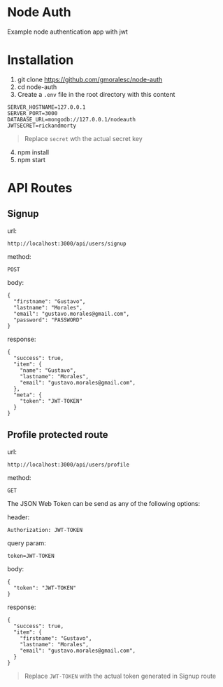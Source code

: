# Node Auth

Example node authentication app with jwt

# Installation
1. git clone https://github.com/gmoralesc/node-auth
2. cd node-auth
3. Create a `.env` file in the root directory with this content
```
SERVER_HOSTNAME=127.0.0.1
SERVER_PORT=3000
DATABASE_URL=mongodb://127.0.0.1/nodeauth
JWTSECRET=rickandmorty
```
> Replace `secret` wth the actual secret key

4. npm install
5. npm start

# API Routes

## Signup
url:
```
http://localhost:3000/api/users/signup
```
method:
```
POST
```
body:
```
{
  "firstname": "Gustavo",
  "lastname": "Morales",
  "email": "gustavo.morales@gmail.com",
  "password": "PASSWORD"
}
```
response: 
```
{
  "success": true,
  "item": {
    "name": "Gustavo",
    "lastname": "Morales",
    "email": "gustavo.morales@gmail.com",
  },
  "meta": {
    "token": "JWT-TOKEN"
  }
}
```
## Profile protected route
url:
```
http://localhost:3000/api/users/profile
```
method:
```
GET
```
The JSON Web Token can be send as any of the following options:

header:
```
Authorization: JWT-TOKEN
```

query param:
```
token=JWT-TOKEN
```

body:
```
{
  "token": "JWT-TOKEN"
}
```

response:
```
{
  "success": true,
  "item": {
    "firstname": "Gustavo",
    "lastname": "Morales",
    "email": "gustavo.morales@gmail.com",
  }
}
```
> Replace `JWT-TOKEN` with the actual token generated in Signup route
